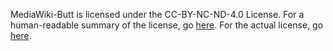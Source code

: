 MediaWiki-Butt is licensed under the CC-BY-NC-ND-4.0 License. For a human-readable summary of the license, go [here](https://creativecommons.org/licenses/by-nc-nd/4.0/). For the actual license, go [here](https://creativecommons.org/licenses/by-nc-nd/4.0/legalcode).
